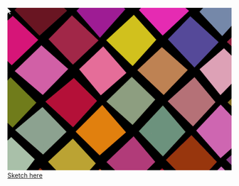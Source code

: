 ![gif of snakeskin](snakeskin.gif)
[Sketch here](https://aith.github.io/sketch_of_snakeskin/index.html)
